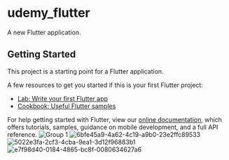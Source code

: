 # udemy_flutter

A new Flutter application.

## Getting Started

This project is a starting point for a Flutter application.

A few resources to get you started if this is your first Flutter project:

- [Lab: Write your first Flutter app](https://flutter.dev/docs/get-started/codelab)
- [Cookbook: Useful Flutter samples](https://flutter.dev/docs/cookbook)

For help getting started with Flutter, view our
[online documentation](https://flutter.dev/docs), which offers tutorials,
samples, guidance on mobile development, and a full API reference.
![Group 1](https://user-images.githubusercontent.com/55793940/150621192-de1cfda0-4c13-43fa-b4b1-7cd43365c59f.png)
![6bfe45a9-4a62-4c19-a9b0-23e2ffc89533](https://user-images.githubusercontent.com/55793940/150621199-bad90690-96f8-4f5c-8626-1825b3ae21d6.jpg)
![5022e3fa-2cf3-4cba-9ea1-3d12f96883b1](https://user-images.githubusercontent.com/55793940/150621200-d57d7a1d-1285-4218-ad8b-a70e2034f3ed.jpg)
![e7f98d40-0184-4865-bc8f-0080634627a6](https://user-images.githubusercontent.com/55793940/150621201-7877ac71-c1c3-4974-8b50-f1e611af24ae.jpg)
